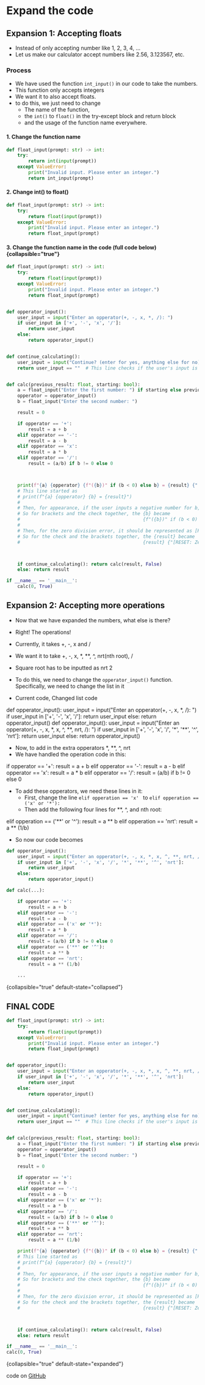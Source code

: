 # Expand the code

## Expansion 1: Accepting floats
+ Instead of only accepting number like 1, 2, 3, 4, ...
+ Let us make our calculator accept numbers like 2.56, 3.123567, etc.

### Process
+ We have used the function `int_input()` in our code to take the numbers.
+ This function only accepts integers
+ We want it to also accept floats.
+ to do this, we just need to change
  + The name of the function,
  + the `int()` to `float()` in the try-except block and return block
  + and the usage of the function name everywhere.

#### 1. Change the function name
```python
def float_input(prompt: str) -> int:
    try:
        return int(input(prompt))
    except ValueError:
        print("Invalid input. Please enter an integer.")
        return int_input(prompt)
```

#### 2. Change int() to float()
```python
def float_input(prompt: str) -> int:
    try:
        return float(input(prompt))
    except ValueError:
        print("Invalid input. Please enter an integer.")
        return float_input(prompt)
```

#### 3. Change the function name in the code (full code below) {collapsible="true"}
```python
def float_input(prompt: str) -> int:
    try:
        return float(input(prompt))
    except ValueError:
        print("Invalid input. Please enter an integer.")
        return float_input(prompt)


def opperator_input():
    user_input = input("Enter an opperator(+, -, x, *, /): ")
    if user_input in ['+', '-', 'x', '/']:
        return user_input
    else:
        return opperator_input()


def continue_calculating():
    user_input = input("Continue? (enter for yes, anything else for no): ")
    return user_input == ""  # This line checks if the user's input is empty. If it is, returns True, else false.


def calc(previous_result: float, starting: bool):
    a = float_input("Enter the first number: ") if starting else previous_result
    opperator = opperator_input()
    b = float_input("Enter the second number: ")

    result = 0

    if opperator == '+':
        result = a + b
    elif opperator == '-':
        result = a - b
    elif opperator == 'x':
        result = a * b
    elif opperator == '/':
        result = (a/b) if b != 0 else 0



    print(f"{a} {opperator} {f"({b})" if (b < 0) else b} = {result} {"[RESET: Zero division error]" if (b == 0 and opperator == '/') else ""} ")
    # This line started as
    # print(f"{a} {opperator} {b} = {result}")
    #
    # Then, for appearance, if the user inputs a negative number for b, it should be represented as (-b)
    # So for brackets and the check together, the {b} became
    #                                             {f"({b})" if (b < 0) else b}
    #
    # Then, for the zero division error, it should be represented as [RESET: Zero division error]
    # So for the check and the brackets together, the {result} became
    #                                             {result} {"[RESET: Zero division error]" if (b == 0 and opperator == '/') else ""}



    if continue_calculating(): return calc(result, False)
    else: return result

if __name__ == '__main__':
    calc(0, True)
```

## Expansion 2: Accepting more operations
+ Now that we have expanded the numbers, what else is there?
+ Right! The operations!
+ Currently, it takes +, -, x and /
+ We want it to take +, -, x, *, **, ^, nrt(nth root), /
+ Square root has to be inputted as nrt 2
+ To do this, we need to change the `opperator_input()` function. Specifically, we need to change the list in it

+ Current code, Changed list code
<code-block lang="python" collapsible="true">
def opperator_input():
    user_input = input("Enter an opperator(+, -, x, *, /): ")
    if user_input in ['+', '-', 'x', '/']:
        return user_input
    else:
        return opperator_input()
</code-block>
<code-block lang="python" collapsible="true">
def opperator_input():
    user_input = input("Enter an opperator(+, -, x, *, x, ^, **, nrt, /): ")
    if user_input in ['+', '-', 'x', '/', '*', '**', '^', 'nrt']:
        return user_input
    else:
        return opperator_input()
</code-block>

+ Now, to add in the extra opperators *, **, ^, nrt
+ We have handled the operation code in this:
<code-block lang="python" collapsible="true">
    if opperator == '+':
        result = a + b
    elif opperator == '-':
        result = a - b
    elif opperator == 'x':
        result = a * b
    elif opperator == '/':
        result = (a/b) if b != 0 else 0
</code-block>

+ To add these opperators, we need these lines in it:
  + First, change the line `elif opperation == 'x' ` to `elif opperation == ('x' or '*'): `
  + Then add the following four lines for **, ^, and nth root:
<code-block lang="python">
elif opperation == ('**' or '^'):
    result = a ** b
elif opperation == 'nrt':
    result = a ** (1/b)
</code-block>

+ So now our code becomes
```python
def opperator_input():
    user_input = input("Enter an opperator(+, -, x, *, x, ^, **, nrt, /): ")
    if user_input in ['+', '-', 'x', '/', '*', '**', '^', 'nrt']:
        return user_input
    else:
        return opperator_input()

def calc(...):

    if opperator == '+':
        result = a + b
    elif opperator == '-':
        result = a - b
    elif opperator == ('x' or '*'):
        result = a * b
    elif opperator == '/':
        result = (a/b) if b != 0 else 0
    elif opperator == ('**' or '^'):
        result = a ** b
    elif opperator == 'nrt':
        result = a ** (1/b)
    
    ...
```
{collapsible="true" default-state="collapsed"}

## FINAL CODE
```python
def float_input(prompt: str) -> int:
    try:
        return float(input(prompt))
    except ValueError:
        print("Invalid input. Please enter an integer.")
        return float_input(prompt)


def opperator_input():
    user_input = input("Enter an opperator(+, -, x, *, x, ^, **, nrt, /): ")
    if user_input in ['+', '-', 'x', '/', '*', '**', '^', 'nrt']:
        return user_input
    else:
        return opperator_input()


def continue_calculating():
    user_input = input("Continue? (enter for yes, anything else for no): ")
    return user_input == ""  # This line checks if the user's input is empty. If it is, returns True, else false.


def calc(previous_result: float, starting: bool):
    a = float_input("Enter the first number: ") if starting else previous_result
    opperator = opperator_input()
    b = float_input("Enter the second number: ")

    result = 0

    if opperator == '+':
        result = a + b
    elif opperator == '-':
        result = a - b
    elif opperator == ('x' or '*'):
        result = a * b
    elif opperator == '/':
        result = (a/b) if b != 0 else 0
    elif opperator == ('**' or '^'):
        result = a ** b
    elif opperator == 'nrt':
        result = a ** (1/b)

    print(f"{a} {opperator} {f"({b})" if (b < 0) else b} = {result} {"[RESET: Zero division error]" if (b == 0 and opperator == '/') else ""} ")
    # This line started as
    # print(f"{a} {opperator} {b} = {result}")
    #
    # Then, for appearance, if the user inputs a negative number for b, it should be represented as (-b)
    # So for brackets and the check together, the {b} became
    #                                             {f"({b})" if (b < 0) else b}
    #
    # Then, for the zero division error, it should be represented as [RESET: Zero division error]
    # So for the check and the brackets together, the {result} became
    #                                             {result} {"[RESET: Zero division error]" if (b == 0 and opperator == '/') else ""}



    if continue_calculating(): return calc(result, False)
    else: return result

if __name__ == '__main__':
calc(0, True)

```
{collapsible="true" default-state="expanded"}

code on [GitHub](https://github.com/srujanshenoy/PythonSite/blob/master/Script%20Files/Python%20Calculator/Python%20Calculator%20Opperation%20expantion.py)
